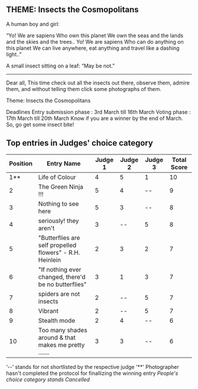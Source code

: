 ## THEME: Insects the Cosmopolitans

A human boy and girl:

“Yo!
We are sapiens
Who own this planet
We own the seas and the lands and the skies and the trees..
Yo!
We are sapiens
Who can do anything on this planet
We can live anywhere, eat anything and travel like a dashing light..”

A small insect sitting on a leaf:
“May be not.”


***********************


Dear all,
This time check out all the insects out there, observe them, admire them, and without telling them click some photographs of them.


Theme: Insects the Cosmopolitans

Deadlines
Entry submission phase : 3rd  March till 16th March
Voting phase                  : 17th March till 20th March
Know if you are a winner by the end of March.
So, go get some insect bite!


## Top entries in Judges' choice category

|Position	|Entry Name|	Judge 1	| Judge 2	| Judge 3	| Total Score |
|--|--|--|--|--|--|
|1**|Life of Colour|4|5|1|10|
|2|The Green Ninja !!!|5|4|--|9|
|3|Nothing to see here|5|3|--|8|
|4|seriously! they aren't |3|--|5|8|
|5|"Butterflies are self propelled flowers" - R.H. Heinlein|2|3|2|7|
|6|"If nothing ever changed, there'd be no butterflies"|3|1|3|7|
|7|spiders are not insects|2|--|5|7|
|8|Vibrant|2|--|5|7|
|9|Stealth mode |2|4|--|6|
|10|Too many shades around & that makes me pretty .......|3|3|--|6|

‘--’ stands for not shortlisted by the respective judge
'**' Photographer hasn't completed the protocol for finallizing the winning entry
*People's choice category stands Cancelled*




